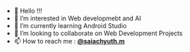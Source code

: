 - 👋 Hello !!!
- 👀 I’m interested in Web developmebt and AI
- 🌱 I’m currently learning Android Studio
- 💞️ I’m looking to collaborate on Web Development Projects
- 📫 How to reach me : <a href="linkedin.com/in/saiachyuthm"><b>@saiachyuth.m</b></a>
              

<!---
saiachyuthm/saiachyuthm is a ✨ special ✨ repository because its `README.md` (this file) appears on your GitHub profile.
You can click the Preview link to take a look at your changes.
--->
